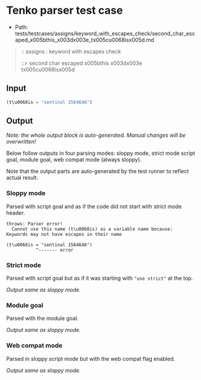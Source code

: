# Tenko parser test case

- Path: tests/testcases/assigns/keyword_with_escapes_check/second_char_escaped_x005bthis_x003dx003e_tx005cu0068isx005d.md

> :: assigns : keyword with escapes check
>
> ::> second char escaped x005bthis x003dx003e tx005cu0068isx005d

## Input

`````js
(t\u0068is = "sentinal 1564646")
`````

## Output

_Note: the whole output block is auto-generated. Manual changes will be overwritten!_

Below follow outputs in four parsing modes: sloppy mode, strict mode script goal, module goal, web compat mode (always sloppy).

Note that the output parts are auto-generated by the test runner to reflect actual result.

### Sloppy mode

Parsed with script goal and as if the code did not start with strict mode header.

`````
throws: Parser error!
  Cannot use this name (t\u0068is) as a variable name because: Keywords may not have escapes in their name

(t\u0068is = "sentinal 1564646")
           ^------- error
`````

### Strict mode

Parsed with script goal but as if it was starting with `"use strict"` at the top.

_Output same as sloppy mode._

### Module goal

Parsed with the module goal.

_Output same as sloppy mode._

### Web compat mode

Parsed in sloppy script mode but with the web compat flag enabled.

_Output same as sloppy mode._
